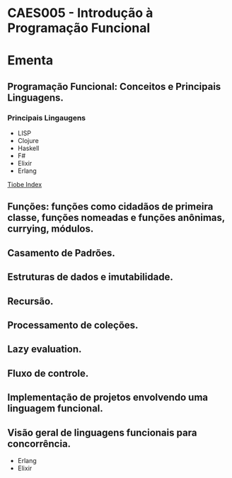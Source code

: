 # CAES005 - Introdução à Programação Funcional

# Ementa

## Programação Funcional: Conceitos e Principais Linguagens. 

### Principais Lingaugens

- LISP
- Clojure
- Haskell
- F# 
- Elixir 
- Erlang

[Tiobe Index](https://www.tiobe.com/tiobe-index/)


## Funções: funções como cidadãos de primeira classe, funções nomeadas e funções anônimas, currying, módulos. 

## Casamento de Padrões. 

## Estruturas de dados e imutabilidade. 

## Recursão. 

## Processamento de coleções. 

## Lazy evaluation. 

## Fluxo de controle. 

## Implementação de projetos envolvendo uma linguagem funcional. 

## Visão geral de linguagens funcionais para concorrência. 

- Erlang
- Elixir

